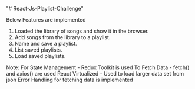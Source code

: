 "# React-Js-Playlist-Challenge" 

Below Features are implemented
1. Loaded the library of songs and show it in the browser.
2. Add songs from the library to a playlist.
3. Name and save a playlist.
4. List saved playlists.
5. Load saved playlists.

Note:
For State Management - Redux Toolkit is used
To Fetch Data - fetch() and axios() are used
React Virtualized - Used to load larger data set from json
Error Handling for fetching data is implemented
